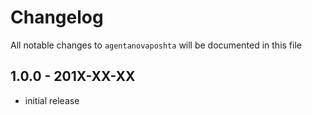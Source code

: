 # Changelog

All notable changes to `agentanovaposhta` will be documented in this file

## 1.0.0 - 201X-XX-XX

- initial release
